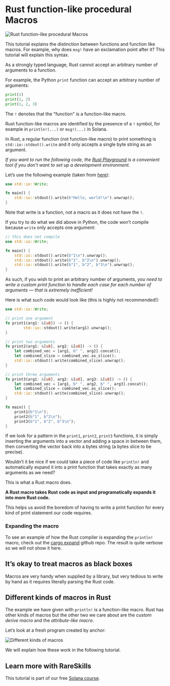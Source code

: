 # Rust function-like procedural Macros

![Rust function-like procedural Macros](https://static.wixstatic.com/media/706568_60a26cb76a6b4396b529e8a4837d50fc~mv2.jpg/v1/fill/w_1480,h_832,al_c,q_85,usm_0.66_1.00_0.01,enc_auto/706568_60a26cb76a6b4396b529e8a4837d50fc~mv2.jpg)

This tutorial explains the distinction between functions and function like macros. For example, why does `msg!` have an exclamation point after it? This tutorial will explain this syntax.

As a strongly typed language, Rust cannot accept an arbitrary number of arguments to a function.

For example, the Python `print` function can accept an arbitrary number of arguments:

```python
print(1)
print(1, 2)
print(1, 2, 3)
```

The `!` denotes that the "function" is a function-like macro.

Rust function-like macros are identified by the presence of a `!` symbol, for example in `println!(...)` or `msg!(...)` in Solana.

In Rust, a regular function (not function-like macro) to print something is `std::io::stdout().write` and it only accepts a single byte string as an argument.

*If you want to run the following code, the [<ins>Rust Playground</ins>](https://play.rust-lang.org/?version=stable&mode=debug&edition=2021) is a convenient tool if you don’t want to set up a development environment.*

Let’s use the following example (taken from [<ins>here</ins>](https://riptutorial.com/rust/example/1415/console-output-without-macros)):

```rust
use std::io::Write;

fn main() {
    std::io::stdout().write(b"Hello, world!\n").unwrap();
}
```

Note that write is a function, not a macro as it does not have the `!`.

If you try to do what we did above in Python, the code won’t compile because `write` only accepts one argument:

```rust
// this does not compile
use std::io::Write;

fn main() {
    std::io::stdout().write(b"1\n").unwrap();
    std::io::stdout().write(b"1", b"2\n").unwrap();
    std::io::stdout().write(b"1", b"2", b"3\n").unwrap();
}
```

As such, if you wish to print an arbitrary number of arguments, *you need to write a custom print function to handle each case for each number of arguments — that is extremely inefficient!*

Here is what such code would look like (this is highly not recommended!):

```rust
use std::io::Write;

// print one argument
fn print1(arg1: &[u8]) -> () {
		std::io::stdout().write(arg1).unwrap();
}

// print two arguments
fn print2(arg1: &[u8], arg2: &[u8]) -> () {
    let combined_vec = [arg1, b" ", arg2].concat();
    let combined_slice = combined_vec.as_slice();
    std::io::stdout().write(combined_slice).unwrap();
}

// print three arguments
fn print3(arg1: &[u8], arg2: &[u8], arg3: &[u8]) -> () {
    let combined_vec = [arg1, b" ", arg2, b" ", arg3].concat();
    let combined_slice = combined_vec.as_slice();
    std::io::stdout().write(combined_slice).unwrap();
}

fn main() {
    print1(b"1\n");
    print2(b"1", b"2\n");
    print3(b"1", b"2", b"3\n");
}
```

If we look for a pattern in the `print1`, `print2`, `print3` functions, it is simply inserting the arguments into a vector and adding a space in between them, then converting the vector back into a bytes string (a bytes slice to be precise).

Wouldn’t it be nice if we could take a piece of code like `println!` and automatically expand it into a print function that takes exactly as many arguments as we need? 

This is what a Rust macro does.

**A Rust macro takes Rust code as input and programatically expands it into more Rust code.**

This helps us avoid the boredom of having to write a print function for every kind of print statement our code requires.

### Expanding the macro
To see an example of how the Rust compiler is expanding the `println!` macro, check out the [<ins>cargo expand</ins>](https://github.com/dtolnay/cargo-expand) github repo. The result is quite verbose so we will not show it here.

## It’s okay to treat macros as black boxes
Macros are very handy when supplied by a library, but very tedious to write by hand as it requires literally parsing the Rust code.

## Different kinds of macros in Rust
The example we have given with `println!` is a function-like macro. Rust has other kinds of macros but the other two we care about are the *custom derive macro* and the *attribute-like macro*.

Let’s look at a fresh program created by anchor:

![Different kinds of macros](https://static.wixstatic.com/media/935a00_90dbd3b0d418406b8900335888d1516c~mv2.png/v1/fill/w_1480,h_620,al_c,q_90,usm_0.66_1.00_0.01,enc_auto/935a00_90dbd3b0d418406b8900335888d1516c~mv2.png)

We will explain how these work in the following tutorial.

## Learn more with RareSkills
This tutorial is part of our free [Solana course](https://www.rareskills.io/solana-tutorial).